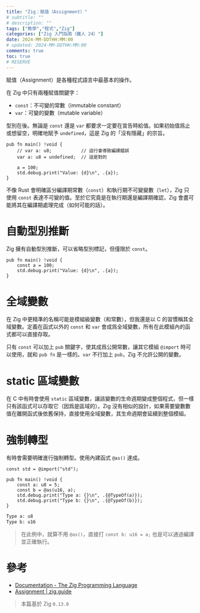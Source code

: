 ```yaml
---
title: "Zig：賦值（Assignment）"
# subtitle: ""
# description: ""
tags: ["教學","程式","Zig"]
categories: ["Zig 入門指南（鐵人 24）"]
date: 2024-MM-DDTHH:MM:00
# updated: 2024-MM-DDTHH:MM:00
comments: true
toc: true
# RESERVE
---
```


賦值（Assignment）是各種程式語言中最基本的操作。

<!-- more -->

在 Zig 中只有兩種賦值關鍵字：

- `const`：不可變的常數（immutable constant）
- `var`：可變的變數（mutable variable）

型別在後。無論是 `const` 還是 `var` 都要求一定要在宣告時給值。如果初始值爲止或想留空，明確地賦予 `undefined`，這是 Zig 的「沒有隱藏」的宗旨。

```zig
pub fn main() !void {
    // var a: u8;           // 這行會導致編譯錯誤
    var a: u8 = undefined;  // 這是對的

    a = 100;
    std.debug.print("Value: {d}\n", .{a});
}
```

不像 Rust 會明確區分編譯期常數（`const`）和執行期不可變變數（`let`），Zig 只使用 `const` 表達不可變的值。至於它究竟是在執行期還是編譯期確認，Zig 會盡可能將其在編譯期處理完成（如何可能的話）。

# 自動型別推斷

Zig 擁有自動型別推斷，可以省略型別標記，但僅限於 `const`。

```zig
pub fn main() !void {
    const a = 100;
    std.debug.print("Value: {d}\n", .{a});
}
```

# 全域變數

在 Zig 中更精準的名稱可能是模組級變數（和常數），但我還是以 C 的習慣稱其全域變數。定義在函式以外的 `const` 和 `var` 會成爲全域變數，所有在此模組內的函式都可以直接存取。

只有 `const` 可以加上 `pub` 關鍵字，使其成爲公開常數，讓其它模組 `@import` 時可以使用，就和 `pub fn` 是一樣的。`var` 不行加上 `pub`，Zig 不允許公開的變數。

# static 區域變數

在 C 中有時會使用 `static` 區域變數，讓該變數的生命週期變成整個程式，但一樣只有該函式可以存取它（因爲是區域的）。Zig 沒有相似的設計，如果需要變數數值在離開函式後依舊保持，直接使用全域變數，其生命週期會延續到整個模組。

# 強制轉型

有時會需要明確進行強制轉型。使用內建函式 `@as()` 達成。

```zig
const std = @import("std");

pub fn main() !void {
    const a: u8 = 5;
    const b = @as(u16, a);
    std.debug.print("Type a: {}\n", .{@TypeOf(a)});
    std.debug.print("Type b: {}\n", .{@TypeOf(b)});
}
```

```bash
Type a: u8
Type b: u16
```

> 在此例中，就算不用 `@as()`，直接打 `const b: u16 = a;` 也是可以通過編譯並正確執行。

# 參考

- [Documentation - The Zig Programming Language](https://ziglang.org/documentation/0.13.0/#Assignment)
- [Assignment | zig.guide](https://zig.guide/language-basics/assignment)

> 本篇基於 Zig `0.13.0`
